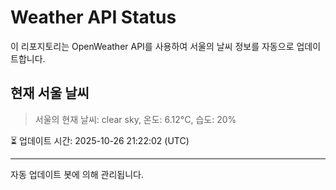 
# Weather API Status

이 리포지토리는 OpenWeather API를 사용하여 서울의 날씨 정보를 자동으로 업데이트합니다.

## 현재 서울 날씨
> 서울의 현재 날씨: clear sky, 온도: 6.12°C, 습도: 20%

⏳ 업데이트 시간: 2025-10-26 21:22:02 (UTC)

---
자동 업데이트 봇에 의해 관리됩니다.
